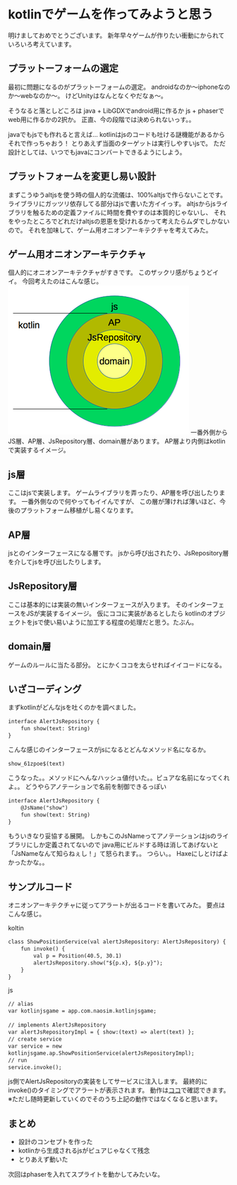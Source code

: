 kotlinでゲームを作ってみようと思う
====================
明けましておめでとうございます。
新年早々ゲームが作りたい衝動にかられていろいろ考えています。


## プラットーフォームの選定
最初に問題になるのがプラットーフォームの選定。
androidなのか〜iphoneなのか〜webなのか〜。
けどUnityはなんとなくやだなぁ〜。

そうなると落としどころは
java + LibGDXでandroid用に作るか
js + phaserでweb用に作るかの2択か。
正直、今の段階では決められないっす。。

javaでもjsでも作れると言えば...
kotlinはjsのコードも吐ける謎機能があるからそれで作っちゃおう！
とりあえず当面のターゲットは実行しやすいjsで。
ただ設計としては、いつでもjavaにコンバートできるようにしよう。

## プラットフォームを変更し易い設計
まずこうゆうaltjsを使う時の個人的な流儀は、100%altjsで作らないことです。
ライブラリにガッツリ依存してる部分はjsで書いた方イイっす。
altjsからjsライブラリを触るための定義ファイルに時間を費やすのは本質的じゃないし、
それをやったところでどれだけaltjsの恩恵を受けれるかって考えたらムダでしかないので。
それを加味して、ゲーム用オニオンアーキテクチャを考えてみた。

## ゲーム用オニオンアーキテクチャ
個人的にオニオンアーキテクチャがすきです。
このザックリ感がちょうどイイ。
今回考えたのはこんな感じ。
![onion](img/onion20170103.png)
一番外側からJS層、AP層、JsRepository層、domain層があります。
AP層より内側はkotlinで実装するイメージ。

## js層
ここはjsで実装します。
ゲームライブラリを弄ったり、AP層を呼び出したります。
一番外側なので何やってもイイんですが、
この層が薄ければ薄いほど、今後のプラットフォーム移植がし易くなります。

## AP層
jsとのインターフェースになる層です。
jsから呼び出されたり、JsRepository層を介してjsを呼び出したりします。

## JsRepository層
ここは基本的には実装の無いインターフェースが入ります。
そのインターフェースをJSが実装するイメージ。
仮にココに実装があるとしたら
kotlinのオブジェクトをjsで使い易いように加工する程度の処理だと思う。たぶん。

## domain層
ゲームのルールに当たる部分。
とにかくココを太らせればイイコードになる。

## いざコーディング
まずkotlinがどんなjsを吐くのかを調べました。

```
interface AlertJsRepository {
    fun show(text: String)
}
```
こんな感じのインターフェースがjsになるとどんなメソッド名になるか。
```
show_61zpoe$(text)
```
こうなった。。メソッドにへんなハッシュ値付いた。。ピュアな名前になってくれよ。。
どうやらアノテーションで名前を制御できるっぽい
```
interface AlertJsRepository {
    @JsName("show")
    fun show(text: String)
}
```
もういきなり妥協する展開。
しかもこのJsNameってアノテーションはjsのライブラリにしか定義されてないので
java用にビルドする時は消してあげないと「JsNameなんて知らねぇし！」て怒られます。。
つらい。。
Haxeにしとけばよかったかな。。

## サンプルコード
オニオンアーキテクチャに従ってアラートが出るコードを書いてみた。
要点はこんな感じ。

koltin
```
class ShowPositionService(val alertJsRepository: AlertJsRepository) {
    fun invoke() {
        val p = Position(40.5, 30.1)
        alertJsRepository.show("${p.x}, ${p.y}");
    }
}
```

js
```
// alias
var kotlinjsgame = app.com.naosim.kotlinjsgame;

// implements AlertJsRepository
var alertJsRepositoryImpl = { show:(text) => alert(text) };
// create service
var service = new kotlinjsgame.ap.ShowPositionService(alertJsRepositoryImpl);
// run
service.invoke();
```

js側でAlertJsRepositoryの実装をしてサービスに注入します。
最終的にinvoke()のタイミングでアラートが表示されます。
動作は[ココ](https://naosim.github.io/kotlinjsgame/web/)で確認できます。
※ただし随時更新していくのでそのうち上記の動作ではなくなると思います。

## まとめ
- 設計のコンセプトを作った
- kotlinから生成されるjsがピュアじゃなくて残念
- とりあえず動いた

次回はphaserを入れてスプライトを動かしてみたいな。